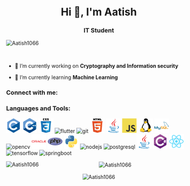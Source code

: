 <h1 align="center">Hi 👋, I'm Aatish</h1>
<h3 align="center">IT Student</h3>

<p align="left">
  <img src="https://komarev.com/ghpvc/?username=Aatish1066&label=Profile%20views&color=0e75b6&style=flat" alt="Aatish1066">
</p>

<p align="left">
  <img src="https://img.shields.io/twitter/follow/?logo=twitter&style=for-the-badge" alt="">
</p>

- 🔭 I’m currently working on **Cryptography and Information security**

- 🌱 I’m currently learning **Machine Learning**

<h3 align="left">Connect with me:</h3>
<p align="left">
  <!-- Add your social media links here -->
</p>

<h3 align="left">Languages and Tools:</h3>
<p align="left">
    <img src="https://raw.githubusercontent.com/devicons/devicon/master/icons/c/c-original.svg" alt="c" width="40" height="40">
  <img src="https://raw.githubusercontent.com/devicons/devicon/master/icons/cplusplus/cplusplus-original.svg" alt="cplusplus" width="40" height="40">
  <img src="https://raw.githubusercontent.com/devicons/devicon/master/icons/css3/css3-original-wordmark.svg" alt="css3" width="40" height="40">
  <img src="https://www.vectorlogo.zone/logos/flutterio/flutterio-icon.svg" alt="flutter" width="40" height="40">
  <img src="https://www.vectorlogo.zone/logos/git-scm/git-scm-icon.svg" alt="git" width="40" height="40">
  <img src="https://raw.githubusercontent.com/devicons/devicon/master/icons/html5/html5-original-wordmark.svg" alt="html5" width="40" height="40">
  <img src="https://raw.githubusercontent.com/devicons/devicon/master/icons/java/java-original.svg" alt="java" width="40" height="40">
  <img src="https://raw.githubusercontent.com/devicons/devicon/master/icons/javascript/javascript-original.svg" alt="javascript" width="40" height="40">
  <img src="https://raw.githubusercontent.com/devicons/devicon/master/icons/linux/linux-original.svg" alt="linux" width="40" height="40">
  <img src="https://raw.githubusercontent.com/devicons/devicon/master/icons/mysql/mysql-original-wordmark.svg" alt="mysql" width="40" height="40">
  <img src="https://www.vectorlogo.zone/logos/opencv/opencv-icon.svg" alt="opencv" width="40" height="40">
  <img src="https://raw.githubusercontent.com/devicons/devicon/master/icons/oracle/oracle-original.svg" alt="oracle" width="40" height="40">
  <img src="https://raw.githubusercontent.com/devicons/devicon/master/icons/php/php-original.svg" alt="php" width="40" height="40">
  <img src="https://raw.githubusercontent.com/devicons/devicon/master/icons/python/python-original.svg" alt="python" width="40" height="40">
  <img src="https://www.vectorlogo.zone/logos/nodejs/nodejs-icon.svg" alt="nodejs" width="40" height="40">
  <img src="https://www.vectorlogo.zone/logos/postgresql/postgresql-icon.svg" alt="postgresql" width="40" height="40">
  <img src="https://raw.githubusercontent.com/devicons/devicon/master/icons/java/java-original.svg" alt="java" width="40" height="40">
  <img src="https://raw.githubusercontent.com/devicons/devicon/master/icons/csharp/csharp-original.svg" alt="csharp" width="40" height="40">
  <img src="https://raw.githubusercontent.com/devicons/devicon/master/icons/react/react-original.svg" alt="react" width="40" height="40">
  <img src="https://www.vectorlogo.zone/logos/tensorflow/tensorflow-icon.svg" alt="tensorflow" width="40" height="40">
  <img src="https://www.vectorlogo.zone/logos/springio/springio-icon.svg" alt="springboot" width="40" height="40">
</p>

<p align="center">
  <img align="left" src="https://github-readme-stats.vercel.app/api/top-langs?username=Aatish1066&show_icons=true&locale=en&layout=compact" alt="Aatish1066">
</p>

<p align="center">
  <img align="center" src="https://github-readme-stats.vercel.app/api?username=Aatish1066&show_icons=true&locale=en" alt="Aatish1066">
</p>

<p align="center">
  <img align="center" src="https://github-readme-streak-stats.herokuapp.com/?user=Aatish1066&" alt="Aatish1066">
</p>

<div data-iframe-width="150" data-iframe-height="270" data-share-badge-id="d7214e7d-dcd3-45a4-8914-3f6a34c0c66f" data-share-badge-host="https://www.credly.com"></div><script type="text/javascript" async src="//cdn.credly.com/assets/utilities/embed.js"></script>
